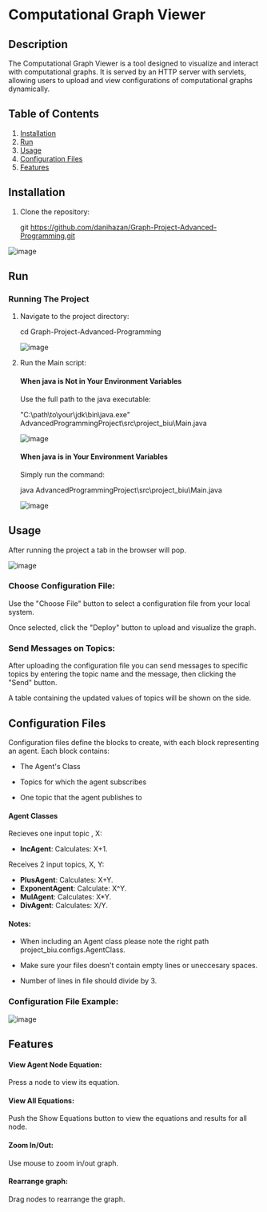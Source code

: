 # Computational Graph Viewer

## Description
The Computational Graph Viewer is a tool designed to visualize and interact with computational graphs. It is served by an HTTP server with servlets, allowing users to upload and view configurations of computational graphs dynamically.

## Table of Contents
1. [Installation](#installation)
2. [Run](#run)
3. [Usage](#usage)
4. [Configuration Files](#configuration-files)
5. [Features](#features)

## Installation

1. Clone the repository:
   
   git https://github.com/danihazan/Graph-Project-Advanced-Programming.git
   
![image](https://github.com/user-attachments/assets/b067c999-d148-476a-b731-176cfe5ede21)

## Run
### Running The Project

   1. Navigate to the project directory:

      cd Graph-Project-Advanced-Programming
      
      ![image](https://github.com/user-attachments/assets/5e370235-a531-45a6-94b0-32643377f37d)
   3. Run the Main script:
      
      #### When java is Not in Your Environment Variables
      
         Use the full path to the java executable:
      
         "C:\path\to\your\jdk\bin\java.exe" AdvancedProgrammingProject\src\project_biu\Main.java
      
         ![image](https://github.com/user-attachments/assets/cc04bd45-0c11-41c0-a05f-40e4b13cb072)


      #### When java is in Your Environment Variables
      
      Simply run the command:
      
      java AdvancedProgrammingProject\src\project_biu\Main.java
      
      ![image](https://github.com/user-attachments/assets/e718a0bf-0c39-4413-9c27-1f54becc3587)

## Usage
After running the project a tab in the browser will pop.

![image](https://github.com/user-attachments/assets/e201bc08-47ce-4eae-ac9d-46b639989346)

### Choose Configuration File:
Use the "Choose File" button to select a configuration file from your local system.

Once selected, click the "Deploy" button to upload and visualize the graph.

### Send Messages on Topics:

 After uploading the configuration file you can send messages to specific topics by entering the topic name and the message, then clicking the "Send" button.

 A table containing the updated values of topics will be shown on the side.

## Configuration Files

Configuration files define the blocks to create, with each block representing an agent. Each block contains:

- The Agent's Class

- Topics for which the agent subscribes

- One topic that the agent publishes to


#### Agent Classes
Recieves one input topic , X:
- **IncAgent**: Calculates: X+1.
  
Receives 2 input topics, X, Y:
- **PlusAgent**: Calculates: X+Y.
- **ExponentAgent**: Calculate: X^Y.
- **MulAgent**: Calculates: X*Y.
- **DivAgent**: Calculates: X/Y.

#### Notes:
- When including an Agent class please note the right path project_biu.configs.AgentClass.

- Make sure your files doesn't contain empty lines or uneccesary spaces.

- Number of lines in file should divide by 3.

### Configuration File Example:

![image](https://github.com/user-attachments/assets/3927b031-b1ea-4193-bbc6-842e1a60bfb8)

## Features

#### View Agent Node Equation:

Press a node to view its equation.

#### View All Equations:

Push the Show Equations button to view the equations and results for all node.

#### Zoom In/Out:

Use mouse to zoom in/out graph.

#### Rearrange graph:

Drag nodes to rearrange the graph.








